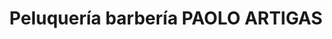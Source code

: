 ---
title: "Peluquería barbería PAOLO ARTIGAS"
url: /borriana-burriana/peluqueria-barberia-paolo-artigas/
shop: Friseur
---